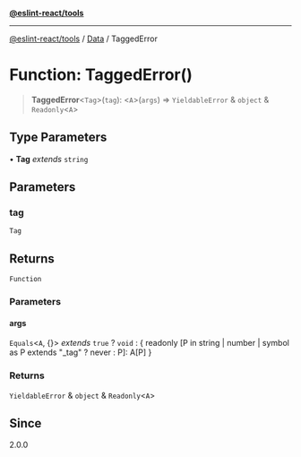 [**@eslint-react/tools**](../../../README.md)

***

[@eslint-react/tools](../../../README.md) / [Data](../README.md) / TaggedError

# Function: TaggedError()

> **TaggedError**\<`Tag`\>(`tag`): \<`A`\>(`args`) => `YieldableError` & `object` & `Readonly`\<`A`\>

## Type Parameters

• **Tag** *extends* `string`

## Parameters

### tag

`Tag`

## Returns

`Function`

### Parameters

#### args

`Equals`\<`A`, \{\}\> *extends* `true` ? `void` : \{ readonly \[P in string \| number \| symbol as P extends "\_tag" ? never : P\]: A\[P\] \}

### Returns

`YieldableError` & `object` & `Readonly`\<`A`\>

## Since

2.0.0
